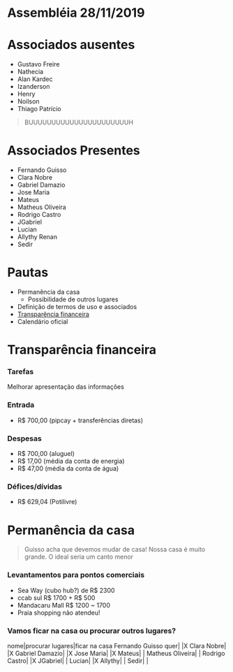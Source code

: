 # Assembléia 28/11/2019

# Associados ausentes
- Gustavo Freire
- Nathecia
- Alan Kardec
- Izanderson
- Henry
- Noilson
- Thiago Patrício

> BUUUUUUUUUUUUUUUUUUUUUUH

# Associados Presentes
- Fernando Guisso
- Clara Nobre
- Gabriel Damazio
- Jose Maria
- Mateus 
- Matheus Oliveira
- Rodrigo Castro
- JGabriel
- Lucian
- Allythy Renan
- Sedir

# Pautas
- Permanência da casa
  - Possibilidade de outros lugares
- Definição de termos de uso e associados
- [Transparência financeira](#transpar%c3%aancia-financeira)
- Calendário oficial

# Transparência financeira
### Tarefas
Melhorar apresentação das informações

### Entrada
- R$ 700,00 (pipcay + transferências diretas)

### Despesas
- R$ 700,00 (aluguel)
- R$ 17,00 (média da conta de energia)
- R$ 47,00 (média da conta de água)

### Défices/dívidas
- R$ 629,04 (Potilivre)

# Permanência da casa
> Guisso acha que devemos mudar de casa!
> Nossa casa é muito grande. O ideal seria um canto menor

### Levantamentos para pontos comerciais
- Sea Way (cubo hub?) de R$ 2300
- ccab sul R$ 1700 + R$ 500
- Mandacaru Mall R$ 1200 ~ 1700
- Praia shopping não atendeu!

### Vamos ficar na casa ou procurar outros lugares?
nome|procurar lugares|ficar na casa
Fernando Guisso quer| |X
Clara Nobre| |X
Gabriel Damazio| |X
Jose Maria| |X
Mateus| | 
Matheus Oliveira| |
Rodrigo Castro| |X
JGabriel| |
Lucian| |X
Allythy| |
Sedir| |